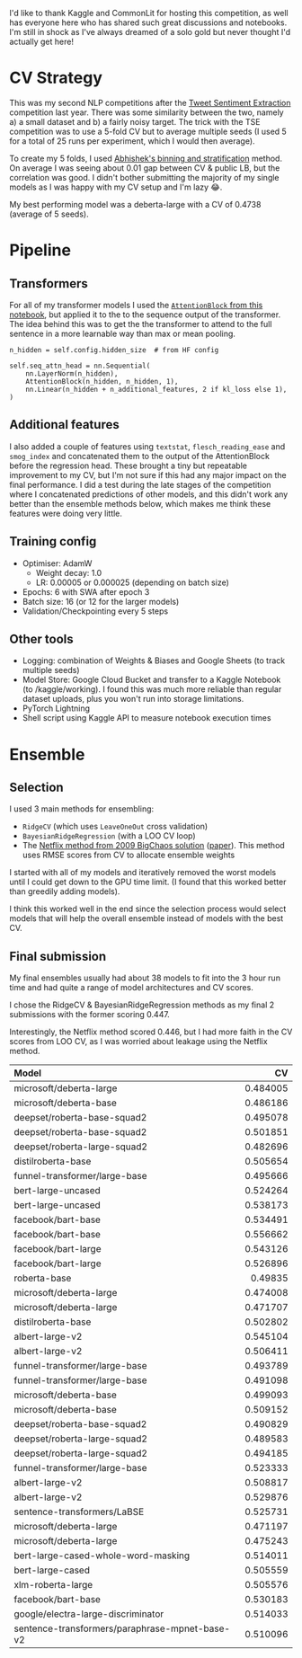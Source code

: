 
I'd like to thank Kaggle and CommonLit for hosting this competition, as well has everyone here who has shared such great discussions and notebooks. I'm still in shock as I've always dreamed of a solo gold but never thought I'd actually get here!

# CV Strategy
This was my second NLP competitions after the [Tweet Sentiment Extraction](https://www.kaggle.com/c/tweet-sentiment-extraction) competition last year. There was some similarity between the two, namely a) a small dataset and b) a fairly noisy target. The trick with the TSE competition was to use a 5-fold CV but to average multiple seeds (I used 5 for a total of 25 runs per experiment, which I would then average). 

To create my 5 folds, I used [Abhishek's binning and stratification](https://www.kaggle.com/abhishek/step-1-create-folds) method. On average I was seeing about 0.01 gap between CV & public LB, but the correlation was good. I didn't bother submitting the majority of my single models as I was happy with my CV setup and I'm lazy 😂️.

My best performing model was a deberta-large with a CV of 0.4738 (average of 5 seeds).

# Pipeline
## Transformers
For all of my transformer models I used the [`AttentionBlock` from this notebook](https://www.kaggle.com/gogo827jz/roberta-model-parallel-fold-training-on-tpu), but applied it to the to the sequence output of the transformer. The idea behind this was to get the the transformer to attend to the full sentence in a more learnable way than max or mean pooling.

```
n_hidden = self.config.hidden_size  # from HF config

self.seq_attn_head = nn.Sequential(
    nn.LayerNorm(n_hidden),
    AttentionBlock(n_hidden, n_hidden, 1),
    nn.Linear(n_hidden + n_additional_features, 2 if kl_loss else 1),
)
```

## Additional features
I also added a couple of features using `textstat`, `flesch_reading_ease` and `smog_index` and concatenated them to the output of the AttentionBlock before the regression head. These brought a tiny but repeatable improvement to my CV, but I'm not sure if this had any major impact on the final performance. I did a test during the late stages of the competition where I concatenated predictions of other models, and this didn't work any better than the ensemble methods below, which makes me think these features were doing very little.

## Training config
* Optimiser: AdamW
    * Weight decay: 1.0
    * LR: 0.00005 or 0.000025 (depending on batch size)
* Epochs: 6 with SWA after epoch 3
* Batch size: 16 (or 12 for the larger models)
* Validation/Checkpointing every 5 steps

## Other tools
* Logging: combination of Weights & Biases and Google Sheets (to track multiple seeds)
* Model Store: Google Cloud Bucket and transfer to a Kaggle Notebook (to /kaggle/working). I found this was much more reliable than regular dataset uploads, plus you won't run into storage limitations.
* PyTorch Lightning
* Shell script using Kaggle API to measure notebook execution times

# Ensemble
## Selection
I used 3 main methods for ensembling:
* `RidgeCV` (which uses `LeaveOneOut` cross validation)
* `BayesianRidgeRegression` (with a LOO CV loop)
* The [Netflix method from 2009 BigChaos solution](https://kaggler.readthedocs.io/en/latest/_modules/kaggler/ensemble/linear.html#netflix) ([paper](https://www.netflixprize.com/assets/GrandPrize2009_BPC_BigChaos.pdf)). This method uses RMSE scores from CV to allocate ensemble weights

I started with all of my models and iteratively removed the worst models until I could get down to the GPU time limit. (I found that this worked better than greedily adding models).

I think this worked well in the end since the selection process would select models that will help the overall ensemble instead of models with the best CV.

## Final submission
My final ensembles usually had about 38 models to fit into the 3 hour run time and had quite a range of model architectures and CV scores.

I chose the RidgeCV & BayesianRidgeRegression methods as my final 2 submissions with the former scoring 0.447. 

Interestingly, the Netflix method scored 0.446, but I had more faith in the CV scores from LOO CV, as I was worried about leakage using the Netflix method.


| Model                                          |       CV |
|:-----------------------------------------------|---------:|
| microsoft/deberta-large                        | 0.484005 |
| microsoft/deberta-base                         | 0.486186 |
| deepset/roberta-base-squad2                    | 0.495078 |
| deepset/roberta-base-squad2                    | 0.501851 |
| deepset/roberta-large-squad2                   | 0.482696 |
| distilroberta-base                             | 0.505654 |
| funnel-transformer/large-base                  | 0.495666 |
| bert-large-uncased                             | 0.524264 |
| bert-large-uncased                             | 0.538173 |
| facebook/bart-base                             | 0.534491 |
| facebook/bart-base                             | 0.556662 |
| facebook/bart-large                            | 0.543126 |
| facebook/bart-large                            | 0.526896 |
| roberta-base                                   | 0.49835  |
| microsoft/deberta-large                        | 0.474008 |
| microsoft/deberta-large                        | 0.471707 |
| distilroberta-base                             | 0.502802 |
| albert-large-v2                                | 0.545104 |
| albert-large-v2                                | 0.506411 |
| funnel-transformer/large-base                  | 0.493789 |
| funnel-transformer/large-base                  | 0.491098 |
| microsoft/deberta-base                         | 0.499093 |
| microsoft/deberta-base                         | 0.509152 |
| deepset/roberta-base-squad2                    | 0.490829 |
| deepset/roberta-large-squad2                   | 0.489583 |
| deepset/roberta-large-squad2                   | 0.494185 |
| funnel-transformer/large-base                  | 0.523333 |
| albert-large-v2                                | 0.508817 |
| albert-large-v2                                | 0.529876 |
| sentence-transformers/LaBSE                    | 0.525731 |
| microsoft/deberta-large                        | 0.471197 |
| microsoft/deberta-large                        | 0.475243 |
| bert-large-cased-whole-word-masking            | 0.514011 |
| bert-large-cased                               | 0.505559 |
| xlm-roberta-large                              | 0.505576 |
| facebook/bart-base                             | 0.530183 |
| google/electra-large-discriminator             | 0.514033 |
| sentence-transformers/paraphrase-mpnet-base-v2 | 0.510096 |
